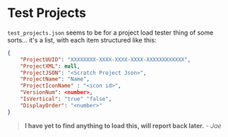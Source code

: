 # Test Projects

`test_projects.json` seems to be for a project load tester thing of some sorts... it's a list, with each item structured like this:

```json
{
    "ProjectUUID": "XXXXXXXX-XXXX-XXXX-XXXX-XXXXXXXXXXXX",
    "ProjectXML": null,
    "ProjectJSON": "<Scratch Project Json>",
    "ProjectName": "Name",
    "ProjectIconName" : "<icon id>",
    "VersionNum": <number>,
    "IsVertical": "true" "false",
    "DisplayOrder": "<number>"
}
```

> **I have yet to find anything to load this, will report back later.** *- Jae*